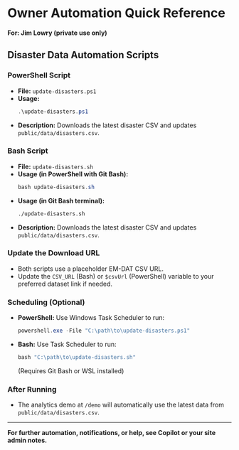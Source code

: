 # Owner Automation Quick Reference

**For: Jim Lowry (private use only)**

## Disaster Data Automation Scripts

### PowerShell Script
- **File:** `update-disasters.ps1`
- **Usage:**
  ```powershell
  .\update-disasters.ps1
  ```
- **Description:** Downloads the latest disaster CSV and updates `public/data/disasters.csv`.

### Bash Script
- **File:** `update-disasters.sh`
- **Usage (in PowerShell with Git Bash):**
  ```powershell
  bash update-disasters.sh
  ```
- **Usage (in Git Bash terminal):**
  ```bash
  ./update-disasters.sh
  ```
- **Description:** Downloads the latest disaster CSV and updates `public/data/disasters.csv`.

### Update the Download URL
- Both scripts use a placeholder EM-DAT CSV URL.
- Update the `CSV_URL` (Bash) or `$csvUrl` (PowerShell) variable to your preferred dataset link if needed.

### Scheduling (Optional)
- **PowerShell:** Use Windows Task Scheduler to run:
  ```powershell
  powershell.exe -File "C:\path\to\update-disasters.ps1"
  ```
- **Bash:** Use Task Scheduler to run:
  ```powershell
  bash "C:\path\to\update-disasters.sh"
  ```
  (Requires Git Bash or WSL installed)

### After Running
- The analytics demo at `/demo` will automatically use the latest data from `public/data/disasters.csv`.

---

**For further automation, notifications, or help, see Copilot or your site admin notes.**
